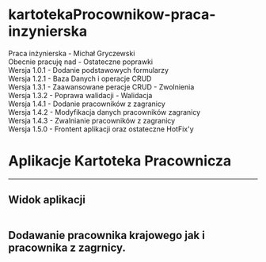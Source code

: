 # kartotekaProcownikow-praca-inzynierska
Praca inżynierska - Michał Gryczewski
<br>
Obecnie pracuję nad - Ostateczne poprawki
<br>
Wersja 1.0.1 - Dodanie podstawowych formularzy
<br>
Wersja 1.2.1 - Baza Danych i operacje CRUD
<br>
Wersja 1.3.1 - Zaawansowane peracje CRUD - Zwolnienia
<br>
Wersja 1.3.2 - Poprawa walidacji - Walidacja 
<br>
Wersja 1.4.1 - Dodanie pracowników z zagranicy
<br>
Wersja 1.4.2 - Modyfikacja danych pracowników  zagranicy
<br>
Wersja 1.4.3 - Zwalnianie pracowników z zagranicy
<br>
Wersja 1.5.0 - Frontent aplikacji oraz ostateczne HotFix'y

<h1>Aplikacje Kartoteka Pracownicza</h1>
<hr>
<h2>Widok aplikacji</h2>
<img src="">
<h2>
Dodawanie pracownika krajowego jak i pracownika z zagrnicy. 
</h2>
<br>
